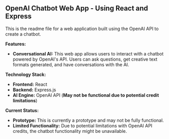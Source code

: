 ## OpenAI Chatbot Web App - Using React and Express

This is the readme file for a web application built using the OpenAI API to create a chatbot.

**Features:**

* **Conversational AI:** This web app allows users to interact with a chatbot powered by OpenAI's API. Users can ask questions, get creative text formats generated, and have conversations with the AI.

**Technology Stack:**

* **Frontend:** React
* **Backend:** Express.js
* **AI Engine:** OpenAI API (**May not be functional due to potential credit limitations**)

**Current Status:**

* **Prototype:** This is currently a prototype and may not be fully functional.
* **Limited Functionality:** Due to potential limitations with OpenAI API credits, the chatbot functionality might be unavailable.

